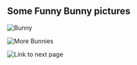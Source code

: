 ## Some Funny Bunny pictures

![Bunny](https://www.google.com/url?sa=i&url=https%3A%2F%2Fwww.pinterest.com%2Fpin%2F92112754848337138%2F&psig=AOvVaw08oms_KiwAnFPz4LhsGgh9&ust=1647720375764000&source=images&cd=vfe&ved=0CAsQjRxqFwoTCNjo0vK60PYCFQAAAAAdAAAAABAD)


![More Bunnies](https://www.google.com/url?sa=i&url=https%3A%2F%2Fwww.pinterest.com%2Frabbitgirl96%2Ffunny-bunnies%2F&psig=AOvVaw08oms_KiwAnFPz4LhsGgh9&ust=1647720375764000&source=images&cd=vfe&ved=0CAsQjRxqFwoTCNjo0vK60PYCFQAAAAAdAAAAABAJ)


![Link to next page]()
